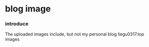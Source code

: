 # blog image
### introduce
The uploaded images include, but not my personal blog liegu0317.top images
